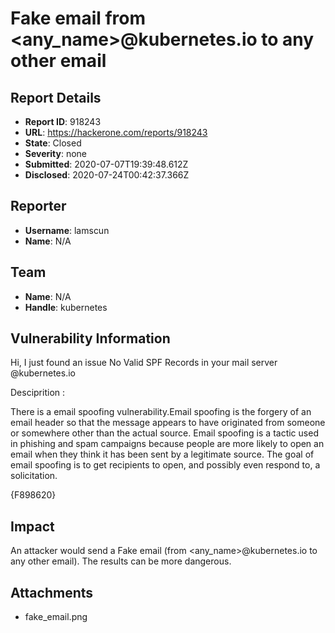 # Fake email from <any_name>@kubernetes.io to any other email

## Report Details
- **Report ID**: 918243
- **URL**: https://hackerone.com/reports/918243
- **State**: Closed
- **Severity**: none
- **Submitted**: 2020-07-07T19:39:48.612Z
- **Disclosed**: 2020-07-24T00:42:37.366Z

## Reporter
- **Username**: lamscun
- **Name**: N/A

## Team
- **Name**: N/A
- **Handle**: kubernetes

## Vulnerability Information
Hi,
I just found an issue No Valid SPF Records in your mail server  @kubernetes.io

Desciprition :

There is a email spoofing vulnerability.Email spoofing is the forgery of an email header so that the message appears to have originated from someone or somewhere other than the actual source. Email spoofing is a tactic used in phishing and spam campaigns because people are more likely to open an email when they think it has been sent by a legitimate source. The goal of email spoofing is to get recipients to open, and possibly even respond to, a solicitation.

{F898620}

## Impact

An attacker would send a Fake email (from  <any_name>@kubernetes.io to any other email). The results can be more dangerous.

## Attachments
- fake_email.png
